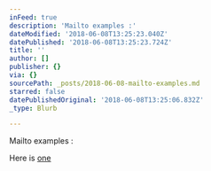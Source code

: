 ```yaml
---
inFeed: true
description: 'Mailto examples :'
dateModified: '2018-06-08T13:25:23.040Z'
datePublished: '2018-06-08T13:25:23.724Z'
title: ''
author: []
publisher: {}
via: {}
sourcePath: _posts/2018-06-08-mailto-examples.md
starred: false
datePublishedOriginal: '2018-06-08T13:25:06.832Z'
_type: Blurb

---
```

Mailto examples :

Here is [one][0]

[0]: http://mailto:adrian@bbiab.com/